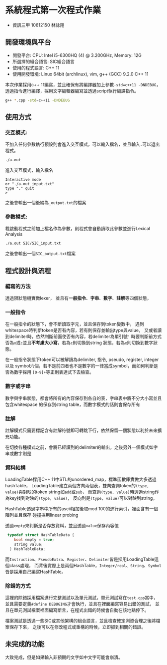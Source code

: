 # 系統程式第一次程式作業
- 資訊三甲 10612150 林詠翔

## 開發環境與平台
- 開發平台: CPU: Intel i5-6300HQ (4) @ 3.200GHz, Memory: 12G 
- 所選擇的組合語言: SIC組合語言
- 使用的程式語言: C++ 11
- 使用開發環境: Linux 64bit (archlinux), vim, g++ (GCC) 9.2.0 C++ 11

本次作業採用c++ 11編寫，並且確保有將編譯器加上參數`-std=c++11 -DNDEBUG`，透過指令進行編譯，採用文字編輯器編寫並透過script執行編譯指令。
``` bash
g++ *.cpp -std=c++11 -DNDEBUG 
```

## 使用方式
### 交互模式:
不加入任何參數執行預設則會進入交互模式，可以輸入檔名，並且輸入`.`可以退出程式。
``` bash
./a.out
```

進入交互模式，輸入檔名
``` plaintext
Interactive mode
or "./a.out input.txt"
type "." quit
>
```
之後會輸出一個後綴為`_output.txt`的檔案

### 參數模式:
載啟動程式之前加上檔名作為參數，則程式會自動讀取此參數並進行Lexical Analysis
``` bash
./a.out SIC/SIC_input.txt
```

之後會輸出一個`SIC_output.txt`檔案

## 程式設計與流程
### 編寫的方法
透過限狀態機實做lexer，
並且有**一般指令**、**字串**、**數字**、**註解**等四個狀態，

### 一般指令
在一般指令的狀態下，會不斷讀取字元，並且保存到token變數中，
遇到whitespace時判斷token是否有內容，若有則保存並輸出type與value，
又或者讀到delimiter時，依然判斷前面使否有內容，若delimiter為單引號`'`
時要判斷前方式否為`x`或`c`並且**不考慮大小寫**，若為`c`則切換到string
狀態，若為`x`則切換到數字狀態。

在一般指令狀態下token可以被解讀為delimiter, 指令, pseudo, register, integer以及
symbol六個，若不是前四者也不是數字的一律當成symbol，而如何判斷是否為數字採用
`[0-9]+`等正則表達式下去檢查。

### 數字或字串
數字與字串狀態，都會將所有的內容保存到各自的表，字串表中將不分大小寫並且包含whitespace
的保存到string table，而數字模式的話則會保存所有

### 註解
註解模式只需要標記含有註解符號即可轉跳下行，依然保留一個狀態以利於未來擴充功能。

在切換各種模式之前，會將已經讀到的delimiter的輸出，之後另外一個模式如字串或數字則是

### 資料結構
 
LoadingTable採用C++ 11中STL的unordered_map，標準函數庫實做大多透過hashTable，
LoadingTable建立兩個方向兩個表，雙向查詢token的`(type, value)`與對映的token string如`add`或`sub`，
而查詢`(type, value)`時透過string作為key找到對映的`(type, value)`，
反向則是`(type, value)`可以對映到string。

HashTable透過字串中所有的ascii相加後取mod 100的進行索引，裡面含有一個陣列並且保存
碰撞採用linear probing

透過`empty`來判斷是否存放資料，並且透過`value`保存內容值
``` c++
 typedef struct HashTableData {
    bool empty = true;
    string value;
  } HashTableData;
```

而`Instruction`、`PseudoExtra`、`Register`、`Delimiter`皆是採用LoadingTable這個class處理，
而背後實際上是兩個HashTable，`Integer/real`、`String`、`Symbol`皆是採用自己編寫HashTable。

### 除錯的方式
這裡的除錯採用檔案進行完整測試以及單元測試，單元測試寫在`test.cpp`當中，
並且需要定義`#define DEBUGING`才會執行，並且在裡面編寫容易出錯的測試，
並且在單元測試檔案裡面編寫斷言，在程式出錯的時候會自動在該地點停下。

檔案測試是透過一些SIC或其他架構的組合語言，並且檢查確定測資合理之後將檔案保存下來，
之後可以在修改程式或重構的時候，立即抓到相關的錯誤。

## 未完成的功能
大致完成，但是如果輸入非預期的文字如中文字可能會崩潰。
